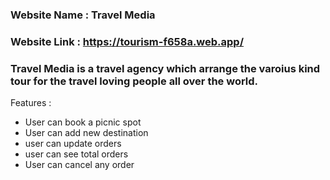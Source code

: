 ### Website Name : Travel Media
### Website Link : https://tourism-f658a.web.app/
### Travel Media is a travel agency which arrange the varoius kind tour for the travel loving people all over the world.

Features :

* User can book a picnic spot
* User can add new destination
* user can update orders
* user can see total orders
* User can cancel any order


